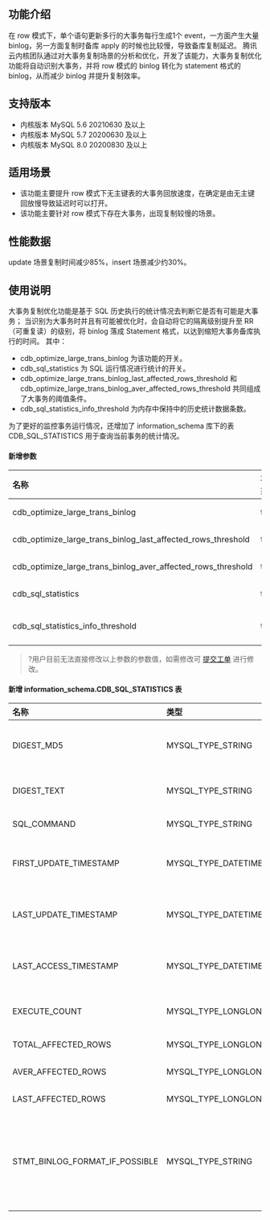 
## 功能介绍
在 row 模式下，单个语句更新多行的大事务每行生成1个 event，一方面产生大量 binlog，另一方面复制时备库 apply 的时候也比较慢，导致备库复制延迟。
腾讯云内核团队通过对大事务复制场景的分析和优化，开发了该能力，大事务复制优化功能将自动识别大事务，并将 row 模式的 binlog 转化为 statement 格式的 binlog，从而减少 binlog 并提升复制效率。

## 支持版本
- 内核版本 MySQL 5.6 20210630 及以上
- 内核版本 MySQL 5.7 20200630 及以上
- 内核版本 MySQL 8.0 20200830 及以上

## 适用场景
- 该功能主要提升 row 模式下无主键表的大事务回放速度，在确定是由无主键回放慢导致延迟时可以打开。
- 该功能主要针对 row 模式下存在大事务，出现复制较慢的场景。

## 性能数据
update 场景复制时间减少85%，insert 场景减少约30%。

## 使用说明
大事务复制优化功能是基于 SQL 历史执行的统计情况去判断它是否有可能是大事务； 当识别为大事务时并且有可能被优化时，会自动将它的隔离级别提升至 RR（可重复读）的级别，将 binlog 落成 Statement 格式，以达到缩短大事务备库执行的时间。 其中：
- cdb_optimize_large_trans_binlog 为该功能的开关。
- cdb_sql_statistics 为 SQL 运行情况进行统计的开关。
- cdb_optimize_large_trans_binlog_last_affected_rows_threshold 和 cdb_optimize_large_trans_binlog_aver_affected_rows_threshold 共同组成了大事务的阈值条件。
- cdb_sql_statistics_info_threshold 为内存中保持中的历史统计数据条数。

为了更好的监控事务运行情况，还增加了 information_schema 库下的表 CDB_SQL_STATISTICS 用于查询当前事务的统计情况。

#### 新增参数
| 名称                                                         | 状态 | 类型      | 默认 | 说明                                      |
| :----------------------------------------------------------- | :------ | :-------- | :------ | :----------------------------------------------- |
| cdb_optimize_large_trans_binlog                              | true    | bool      | false   | binlog 大事务优化的开关                           |
| cdb_optimize_large_trans_binlog_last_affected_rows_threshold | true    | ulonglong | 10000   | 大事务优化的条件：上次影响行数的阈值              |
| cdb_optimize_large_trans_binlog_aver_affected_rows_threshold | true    | ulonglong | 10000   | 大事务优化的条件：平均影响行数的阈值              |
| cdb_sql_statistics                                           | true    | bool      | false   | 是否开始对 SQL 运行情况进行统计的开关            |
| cdb_sql_statistics_info_threshold                            | true    | ulonglong | 10000   | CDB_SQL_STATISTICS 的 map 里保存最多的统计的 SQL 个数 |

>?用户目前无法直接修改以上参数的参数值，如需修改可 [提交工单](https://console.cloud.tencent.com/workorder/category) 进行修改。
>

#### 新增 information_schema.CDB_SQL_STATISTICS 表
| 名称                           | 类型                | 说明                                             |
| :----------------------------- | :------------------ | :------------------------------------------------------ |
| DIGEST_MD5                     | MYSQL_TYPE_STRING   | 该条 SQL 的 digest 换算出来的 MD5                            |
| DIGEST_TEXT                    | MYSQL_TYPE_STRING   | SQL 的 digest 文本格式                                   |
| SQL_COMMAND                    | MYSQL_TYPE_STRING   | SQL 命令的类型                                           |
| FIRST_UPDATE_TIMESTAMP         | MYSQL_TYPE_DATETIME | 该条统计信息第一次产生的时间                            |
| LAST_UPDATE_TIMESTAMP          | MYSQL_TYPE_DATETIME | 该条统计息上一次更新的时间                              |
| LAST_ACCESS_TIMESTAMP          | MYSQL_TYPE_DATETIME | 该条统计信息上一次被访问的时间                          |
| EXECUTE_COUNT                  | MYSQL_TYPE_LONGLONG | 这类 SQL 被执行次数                                       |
| TOTAL_AFFECTED_ROWS            | MYSQL_TYPE_LONGLONG | 总影响的行数                                            |
| AVER_AFFECTED_ROWS             | MYSQL_TYPE_LONGLONG | 平均影响的行数                                          |
| LAST_AFFECTED_ROWS             | MYSQL_TYPE_LONGLONG | 上次影响的行数                                          |
| STMT_BINLOG_FORMAT_IF_POSSIBLE | MYSQL_TYPE_STRING   | 这类 SQL 是否可以落成 statement 格式的 binlog，TRUE 或者 FALSE |

